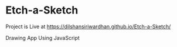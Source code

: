# Etch-a-Sketch

Project is Live at https://dilshansiriwardhan.github.io/Etch-a-Sketch/

Drawing App Using JavaScript
